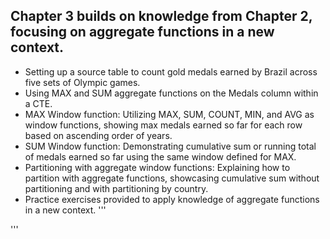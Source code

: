 ## Chapter 3 builds on knowledge from Chapter 2, focusing on aggregate functions in a new context.
- Setting up a source table to count gold medals earned by Brazil across five sets of Olympic games.
- Using MAX and SUM aggregate functions on the Medals column within a CTE.
- MAX Window function: Utilizing MAX, SUM, COUNT, MIN, and AVG as window functions, showing max medals earned so far for each row based on ascending order of years.
- SUM Window function: Demonstrating cumulative sum or running total of medals earned so far using the same window defined for MAX.
- Partitioning with aggregate window functions: Explaining how to partition with aggregate functions, showcasing cumulative sum without partitioning and with partitioning by country.
- Practice exercises provided to apply knowledge of aggregate functions in a new context.
'''

'''
